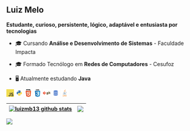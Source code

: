 ## Luiz Melo

**Estudante, curioso, persistente, lógico, adaptável e entusiasta por tecnologias**

- 🎓 Cursando <b>Análise e Desenvolvimento de Sistemas</b> - Faculdade Impacta
  
- 🎓 Formado Tecnólogo em <b>Redes de Computadores</b> - Cesufoz
  
- 🖥️ Atualmente estudando <b>Java</b>

 <code><img height="20" alt="javascript" src="https://raw.githubusercontent.com/github/explore/80688e429a7d4ef2fca1e82350fe8e3517d3494d/topics/javascript/javascript.png"></code>
 <code><img height="20" alt="javascript" src="https://raw.githubusercontent.com/github/explore/80688e429a7d4ef2fca1e82350fe8e3517d3494d/topics/python/python.png"></code>
 <code><img height="20" alt="javascript" src="https://raw.githubusercontent.com/github/explore/80688e429a7d4ef2fca1e82350fe8e3517d3494d/topics/html/html.png"></code>
 <code><img height="20" alt="javascript" src="https://raw.githubusercontent.com/github/explore/80688e429a7d4ef2fca1e82350fe8e3517d3494d/topics/css/css.png"></code>
 <code><img height="20" alt="javascript" src="https://raw.githubusercontent.com/github/explore/80688e429a7d4ef2fca1e82350fe8e3517d3494d/topics/git/git.png"></code>
 <code><img height="20" alt="javascript" src="https://raw.githubusercontent.com/github/explore/80688e429a7d4ef2fca1e82350fe8e3517d3494d/topics/sql/sql.png"></code>
 <code><img height="20" alt="javascript" src="https://raw.githubusercontent.com/github/explore/80688e429a7d4ef2fca1e82350fe8e3517d3494d/topics/java/java.png"></code>

 
| <a href="https://github.com/luizmb13?tab=repositories"><img align="center" src="https://github-readme-stats.vercel.app/api?username=luizmb13&show_icons=true&include_all_commits=true&theme=buefy&hide_border=true" alt="luizmb13 github stats"/></a> | <a href="https://github.com/luizmb13?tab=repositories"><img align="center" src="https://github-readme-stats.vercel.app/api/top-langs/?username=luizmb13&layout=compact&theme=buefy&hide_border=true"/></a> |
| ------------- | ------------- |

<a href="https://www.linkedin.com/in/luizmelomb/" target="_blank"><img src="https://img.shields.io/badge/LinkedIn-0077B5?style=for-the-badge&logo=linkedin&logoColor=white" target="_blank"></a>
